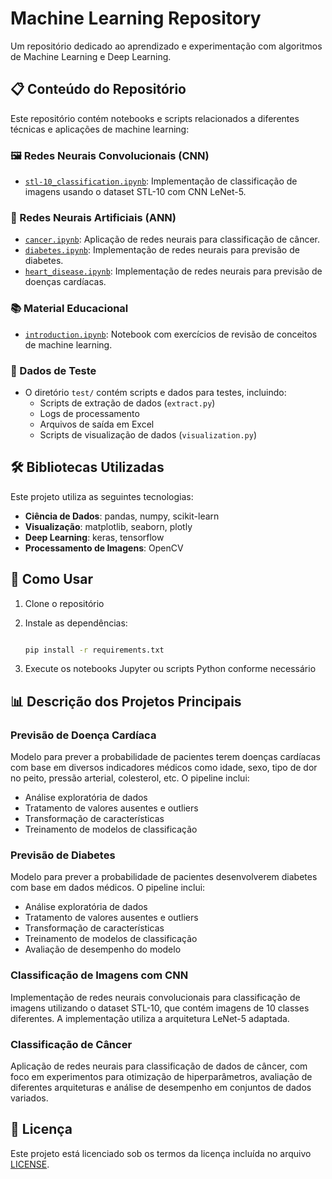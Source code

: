 # Machine Learning Repository

Um repositório dedicado ao aprendizado e experimentação com algoritmos de Machine Learning e Deep Learning.

## 📋 Conteúdo do Repositório

Este repositório contém notebooks e scripts relacionados a diferentes técnicas e aplicações de machine learning:

### 🖼️ Redes Neurais Convolucionais (CNN)

- [`stl-10_classification.ipynb`](./cnn/stl-10_classification.ipynb): Implementação de classificação de imagens usando o dataset STL-10 com CNN LeNet-5.

### 🧠 Redes Neurais Artificiais (ANN)

- [`cancer.ipynb`](./ann/cancer.ipynb): Aplicação de redes neurais para classificação de câncer.
- [`diabetes.ipynb`](./ann/diabetes.ipynb): Implementação de redes neurais para previsão de diabetes.
- [`heart_disease.ipynb`](./ann/heart_disease.ipynb): Implementação de redes neurais para previsão de doenças cardíacas.

### 📚 Material Educacional

- [`introduction.ipynb`](./introduction.ipynb): Notebook com exercícios de revisão de conceitos de machine learning.

### 🧪 Dados de Teste

- O diretório `test/` contém scripts e dados para testes, incluindo:
  - Scripts de extração de dados (`extract.py`)
  - Logs de processamento
  - Arquivos de saída em Excel
  - Scripts de visualização de dados (`visualization.py`)

## 🛠️ Bibliotecas Utilizadas

Este projeto utiliza as seguintes tecnologias:

- **Ciência de Dados**: pandas, numpy, scikit-learn
- **Visualização**: matplotlib, seaborn, plotly
- **Deep Learning**: keras, tensorflow
- **Processamento de Imagens**: OpenCV

## 🚀 Como Usar

1. Clone o repositório
2. Instale as dependências:

   ```bash

   pip install -r requirements.txt

   ```

3. Execute os notebooks Jupyter ou scripts Python conforme necessário

## 📊 Descrição dos Projetos Principais

### Previsão de Doença Cardíaca

Modelo para prever a probabilidade de pacientes terem doenças cardíacas com base em diversos indicadores médicos como idade, sexo, tipo de dor no peito, pressão arterial, colesterol, etc. O pipeline inclui:

- Análise exploratória de dados
- Tratamento de valores ausentes e outliers
- Transformação de características
- Treinamento de modelos de classificação

### Previsão de Diabetes

Modelo para prever a probabilidade de pacientes desenvolverem diabetes com base em dados médicos. O pipeline inclui:

- Análise exploratória de dados
- Tratamento de valores ausentes e outliers
- Transformação de características
- Treinamento de modelos de classificação
- Avaliação de desempenho do modelo

### Classificação de Imagens com CNN

Implementação de redes neurais convolucionais para classificação de imagens utilizando o dataset STL-10, que contém imagens de 10 classes diferentes. A implementação utiliza a arquitetura LeNet-5 adaptada.

### Classificação de Câncer

Aplicação de redes neurais para classificação de dados de câncer, com foco em experimentos para otimização de hiperparâmetros, avaliação de diferentes arquiteturas e análise de desempenho em conjuntos de dados variados.

## 📝 Licença

Este projeto está licenciado sob os termos da licença incluída no arquivo [LICENSE](./LICENSE).
